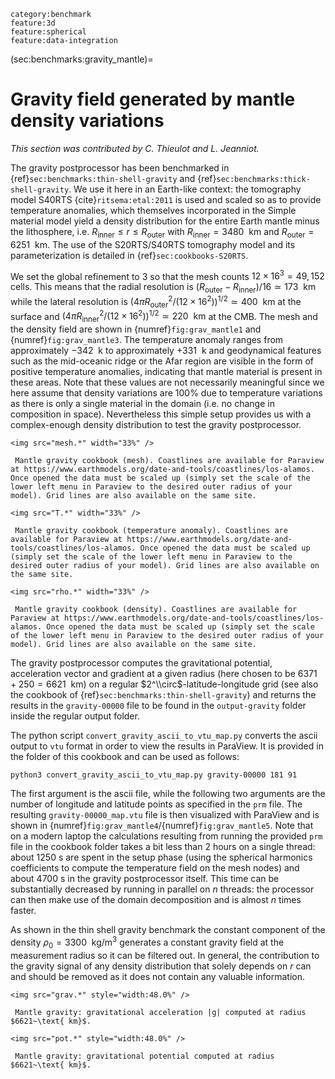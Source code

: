 ```{tags}
category:benchmark
feature:3d
feature:spherical
feature:data-integration
```

(sec:benchmarks:gravity_mantle)=
# Gravity field generated by mantle density variations

*This section was contributed by C. Thieulot and L. Jeanniot.*

The gravity postprocessor has been benchmarked in
{ref}`sec:benchmarks:thin-shell-gravity` and
{ref}`sec:benchmarks:thick-shell-gravity`. We use it here in an Earth-like
context: the tomography model S40RTS {cite}`ritsema:etal:2011` is used and scaled
so as to provide temperature anomalies, which themselves incorporated in the
Simple material model yield a density distribution for the entire Earth mantle
minus the lithosphere, i.e.
$R_\text{inner} \leq r \leq R_\text{outer}$ with
$R_\text{inner}=3480~\text{ km}$ and
$R_\text{outer}=6251~\text{ km}$. The use of the S20RTS/S40RTS
tomography model and its parameterization is detailed in
{ref}`sec:cookbooks-S20RTS`.

We set the global refinement to 3 so that the mesh counts
$12\times 16^3=49,152$ cells. This means that the radial resolution is
$(R_\text{outer}-R_\text{inner})/16\simeq  173~\text{ km}$ while
the lateral resolution is
$(4\pi R_\text{outer}^2/(12\times 16^2))^{1/2} \simeq 400~\text{ km}$ at
the surface and
$(4\pi R_\text{inner}^2/(12\times 16^2))^{1/2} \simeq 220~\text{ km}$ at
the CMB. The mesh and the density field are shown in {numref}`fig:grav_mantle1` and {numref}`fig:grav_mantle3`.
The temperature anomaly ranges from approximately $-342~\text{ k}$ to
approximately $+331~\text{ k}$ and geodynamical features such as the
mid-oceanic ridge or the Afar region are visible in the form of positive
temperature anomalies, indicating that mantle material is present in these
areas. Note that these values are not necessarily meaningful since we here
assume that density variations are 100% due to temperature variations as there
is only a single material in the domain (i.e. no change in composition in
space). Nevertheless this simple setup provides us with a complex-enough
density distribution to test the gravity postprocessor.


```{figure-md} fig:grav_mantle1
<img src="mesh.*" width="33%" />

 Mantle gravity cookbook (mesh). Coastlines are available for Paraview at https://www.earthmodels.org/date-and-tools/coastlines/los-alamos. Once opened the data must be scaled up (simply set the scale of the lower left menu in Paraview to the desired outer radius of your model). Grid lines are also available on the same site.
```

```{figure-md} fig:grav_mantle2
<img src="T.*" width="33%" />

 Mantle gravity cookbook (temperature anomaly). Coastlines are available for Paraview at https://www.earthmodels.org/date-and-tools/coastlines/los-alamos. Once opened the data must be scaled up (simply set the scale of the lower left menu in Paraview to the desired outer radius of your model). Grid lines are also available on the same site.
```

```{figure-md} fig:grav_mantle3
<img src="rho.*" width="33%" />

 Mantle gravity cookbook (density). Coastlines are available for Paraview at https://www.earthmodels.org/date-and-tools/coastlines/los-alamos. Once opened the data must be scaled up (simply set the scale of the lower left menu in Paraview to the desired outer radius of your model). Grid lines are also available on the same site.
```

The gravity postprocessor computes the gravitational potential, acceleration
vector and gradient at a given radius (here chosen to be
$6371+250=6621~\text{ km}$) on a regular $2^\\circ$-latitude-longitude grid
(see also the cookbook of
{ref}`sec:benchmarks:thin-shell-gravity`) and returns the
results in the `gravity-00000` file to be found in the `output-gravity` folder
inside the regular output folder.

The python script `convert_gravity_ascii_to_vtu_map.py` converts the ascii
output to `vtu` format in order to view the results in ParaView. It is
provided in the folder of this cookbook and can be used as follows:

```{code-block} ksh
python3 convert_gravity_ascii_to_vtu_map.py gravity-00000 181 91
```

The first argument is the ascii file, while the following two arguments are
the number of longitude and latitude points as specified in the `prm` file.
The resulting `gravity-00000_map.vtu` file is then visualized with ParaView
and is shown in {numref}`fig:grav_mantle4`/{numref}`fig:grav_mantle5`. Note that on a modern laptop the calculations
resulting from running the provided `prm` file in the cookbook folder takes a
bit less than 2 hours on a single thread: about 1250&nbsp;s are spent in the
setup phase (using the spherical harmonics coefficients to compute the
temperature field on the mesh nodes) and about 4700&nbsp;s in the gravity
postprocessor itself. This time can be substantially decreased by running in
parallel on $n$ threads: the processor can then make use of the domain
decomposition and is almost $n$ times faster.

As shown in the thin shell gravity benchmark the constant component of the
density $\rho_0=3300~\text{ kg}/\text{m}^3$ generates a constant gravity
field at the measurement radius so it can be filtered out. In general, the
contribution to the gravity signal of any density distribution that solely
depends on $r$ can and should be removed as it does not contain any valuable
information.


```{figure-md} fig:grav_mantle4
<img src="grav.*" style="width:48.0%" />

 Mantle gravity: gravitational acceleration |g| computed at radius $6621~\text{ km}$.
```

```{figure-md} fig:grav_mantle5
<img src="pot.*" style="width:48.0%" />

 Mantle gravity: gravitational potential computed at radius $6621~\text{ km}$.
```
